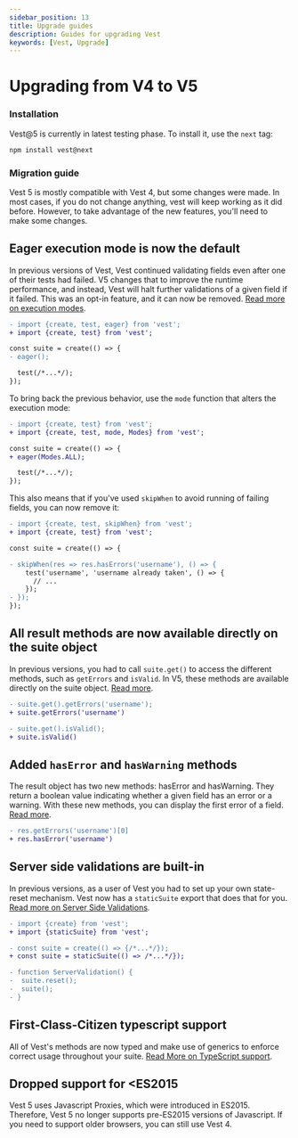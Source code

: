 ```yaml
---
sidebar_position: 13
title: Upgrade guides
description: Guides for upgrading Vest
keywords: [Vest, Upgrade]
---
```


# Upgrading from V4 to V5

### Installation

Vest@5 is currently in latest testing phase. To install it, use the `next` tag:

```bash
npm install vest@next
```

### Migration guide

Vest 5 is mostly compatible with Vest 4, but some changes were made. In most cases, if you do not change anything, vest will keep working as it did before. However, to take advantage of the new features, you'll need to make some changes.

## Eager execution mode is now the default

In previous versions of Vest, Vest continued validating fields even after one of their tests had failed. V5 changes that to improve the runtime performance, and instead, Vest will halt further validations of a given field if it failed. This was an opt-in feature, and it can now be removed. [Read more on execution modes](./writing_your_suite/execution_modes.md).

```diff
- import {create, test, eager} from 'vest';
+ import {create, test} from 'vest';

const suite = create(() => {
- eager();

  test(/*...*/);
});
```

To bring back the previous behavior, use the `mode` function that alters the execution mode:

```diff
- import {create, test} from 'vest';
+ import {create, test, mode, Modes} from 'vest';

const suite = create(() => {
+ eager(Modes.ALL);

  test(/*...*/);
});
```

This also means that if you've used `skipWhen` to avoid running of failing fields, you can now remove it:

```diff
- import {create, test, skipWhen} from 'vest';
+ import {create, test} from 'vest';

const suite = create(() => {

- skipWhen(res => res.hasErrors('username'), () => {
    test('username', 'username already taken', () => {
      // ...
    });
- });
});
```

## All result methods are now available directly on the suite object

In previous versions, you had to call `suite.get()` to access the different methods, such as `getErrors` and `isValid`. In V5, these methods are available directly on the suite object. [Read more](./writing_your_suite/accessing_the_result.md).

```diff
- suite.get().getErrors('username');
+ suite.getErrors('username')

- suite.get().isValid();
+ suite.isValid()
```

## Added `hasError` and `hasWarning` methods

The result object has two new methods: hasError and hasWarning. They return a boolean value indicating whether a given field has an error or a warning. With these new methods, you can display the first error of a field. [Read more](./writing_your_suite/accessing_the_result.md).

```diff
- res.getErrors('username')[0]
+ res.hasError('username')
```

## Server side validations are built-in

In previous versions, as a user of Vest you had to set up your own state-reset mechanism. Vest now has a `staticSuite` export that does that for you. [Read more on Server Side Validations](./server_side_validations.md).

```diff
- import {create} from 'vest';
+ import {staticSuite} from 'vest';

- const suite = create(() => {/*...*/});
+ const suite = staticSuite(() => /*...*/});

- function ServerValidation() {
-  suite.reset();
-  suite();
- }
```

## First-Class-Citizen typescript support

All of Vest's methods are now typed and make use of generics to enforce correct usage throughout your suite. [Read More on TypeScript support](./typescript_support.md).

## Dropped support for <ES2015

Vest 5 uses Javascript Proxies, which were introduced in ES2015. Therefore, Vest 5 no longer supports pre-ES2015 versions of Javascript. If you need to support older browsers, you can still use Vest 4.

